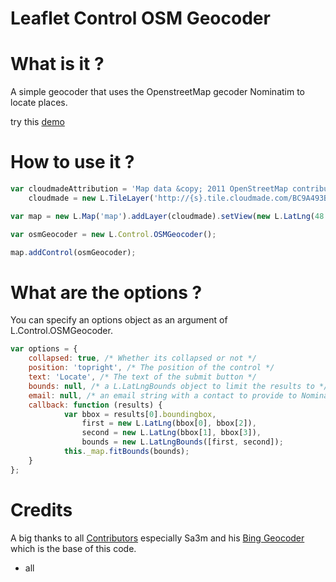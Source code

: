 Leaflet Control OSM Geocoder
=============================

# What is it ?
A simple geocoder that uses the OpenstreetMap gecoder Nominatim to locate places.

try this [demo](http://k4r573n.github.io/leaflet-control-osm-geocoder/)

# How to use it ?
```javascript
var cloudmadeAttribution = 'Map data &copy; 2011 OpenStreetMap contributors, Imagery &copy; 2011 CloudMade',
    cloudmade = new L.TileLayer('http://{s}.tile.cloudmade.com/BC9A493B41014CAABB98F0471D759707/997/256/{z}/{x}/{y}.png', {attribution: cloudmadeAttribution});

var map = new L.Map('map').addLayer(cloudmade).setView(new L.LatLng(48.5, 2.5), 15);

var osmGeocoder = new L.Control.OSMGeocoder();

map.addControl(osmGeocoder);
```

# What are the options ?
You can specify an options object as an argument of L.Control.OSMGeocoder.
```javascript
var options = {
    collapsed: true, /* Whether its collapsed or not */
    position: 'topright', /* The position of the control */
    text: 'Locate', /* The text of the submit button */
    bounds: null, /* a L.LatLngBounds object to limit the results to */
    email: null, /* an email string with a contact to provide to Nominatim. Useful if you are doing lots of queries */
    callback: function (results) {
			var bbox = results[0].boundingbox,
				first = new L.LatLng(bbox[0], bbox[2]),
				second = new L.LatLng(bbox[1], bbox[3]),
				bounds = new L.LatLngBounds([first, second]);
			this._map.fitBounds(bounds);
    }
};
```

# Credits
A big thanks to all [Contributors](https://github.com/k4r573n/leaflet-control-osm-geocoder/graphs/contributors) especially Sa3m and his [Bing Geocoder](https://github.com/sa3m/leaflet-control-bing-geocoder) which is the base of this code.
- all 

